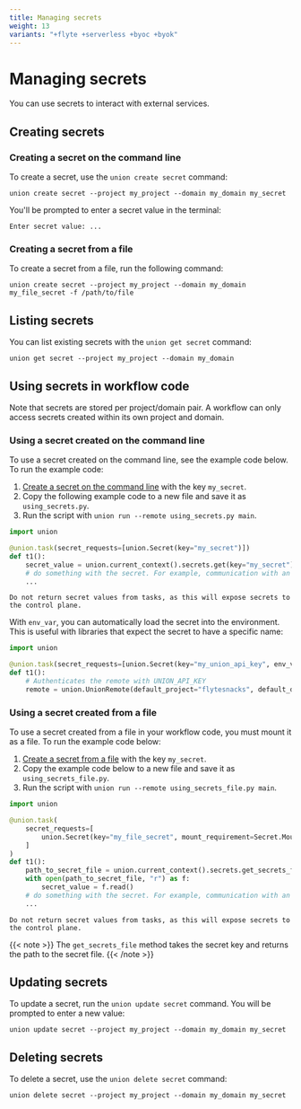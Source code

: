 ```yaml
---
title: Managing secrets
weight: 13
variants: "+flyte +serverless +byoc +byok"
---
```


# Managing secrets

You can use secrets to interact with external services.

## Creating secrets

### Creating a secret on the command line

To create a secret, use the `union create secret` command:

```shell
union create secret --project my_project --domain my_domain my_secret
```

You'll be prompted to enter a secret value in the terminal:

```
Enter secret value: ...
```

### Creating a secret from a file

To create a secret from a file, run the following command:

```shell
union create secret --project my_project --domain my_domain my_file_secret -f /path/to/file
```

## Listing secrets

You can list existing secrets with the `union get secret` command:

```shell
union get secret --project my_project --domain my_domain
```

## Using secrets in workflow code

Note that secrets are stored per project/domain pair.
A workflow can only access secrets created within its own project and domain.

### Using a secret created on the command line

To use a secret created on the command line, see the example code below. To run the example code:

1. [Create a secret on the command line](#creating-a-secret-on-the-command-line) with the key `my_secret`.
2. Copy the following example code to a new file and save it as `using_secrets.py`.
3. Run the script with `union run --remote using_secrets.py main`.


```python
import union

@union.task(secret_requests=[union.Secret(key="my_secret")])
def t1():
    secret_value = union.current_context().secrets.get(key="my_secret")
    # do something with the secret. For example, communication with an external API.
    ...
```

```--warning--
Do not return secret values from tasks, as this will expose secrets to the control plane.
```

With `env_var`, you can automatically load the secret into the environment. This is useful
with libraries that expect the secret to have a specific name:

```python
import union

@union.task(secret_requests=[union.Secret(key="my_union_api_key", env_var="UNION_API_KEY")])
def t1():
    # Authenticates the remote with UNION_API_KEY
    remote = union.UnionRemote(default_project="flytesnacks", default_domain="development")
```

### Using a secret created from a file

To use a secret created from a file in your workflow code, you must mount it as a file. To run the example code below:

1. [Create a secret from a file](#creating-a-secret-from-a-file) with the key `my_secret`.
2. Copy the example code below to a new file and save it as `using_secrets_file.py`.
4. Run the script with `union run --remote using_secrets_file.py main`.


```python
import union

@union.task(
    secret_requests=[
        union.Secret(key="my_file_secret", mount_requirement=Secret.MountType.FILE),
    ]
)
def t1():
    path_to_secret_file = union.current_context().secrets.get_secrets_file("my_file_secret")
    with open(path_to_secret_file, "r") as f:
        secret_value = f.read()
    # do something with the secret. For example, communication with an external API.
    ...
```

```--warning--
Do not return secret values from tasks, as this will expose secrets to the control plane.
```

{{< note >}}
The `get_secrets_file` method takes the secret key and returns the path to the secret file.
{{< /note >}}

## Updating secrets

To update a secret, run the `union update secret` command. You will be prompted to enter a new value:

```shell
union update secret --project my_project --domain my_domain my_secret
```

## Deleting secrets

To delete a secret, use the `union delete secret` command:

```shell
union delete secret --project my_project --domain my_domain my_secret
```
